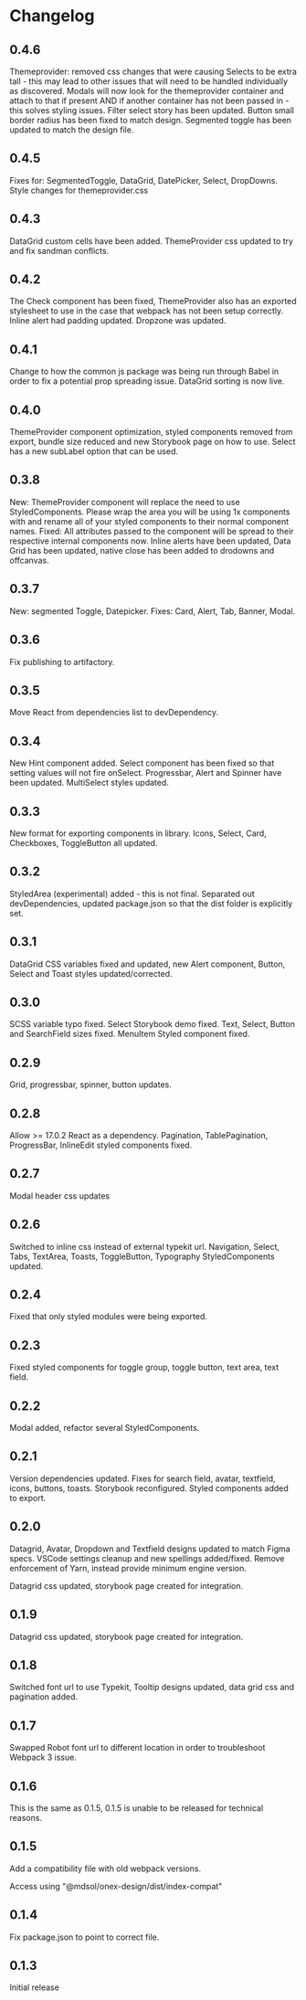 # Changelog

## 0.4.6

Themeprovider: removed css changes that were causing Selects to be extra tall - this may lead to other issues that will need to be handled individually as discovered. Modals will now look for the themeprovider container and attach to that if present AND if another container has not been passed in - this solves styling issues. Filter select story has been updated. Button small border radius has been fixed to match design. Segmented toggle has been updated to match the design file.
## 0.4.5

Fixes for: SegmentedToggle, DataGrid, DatePicker, Select, DropDowns. Style changes for themeprovider.css

## 0.4.3

DataGrid custom cells have been added. ThemeProvider css updated to try and fix sandman conflicts.

## 0.4.2

The Check component has been fixed, ThemeProvider also has an exported stylesheet to use in the case that webpack has not been setup correctly. Inline alert had padding updated. Dropzone was updated.

## 0.4.1

Change to how the common js package was being run through Babel in order to fix a potential prop spreading issue. DataGrid sorting is now live.

## 0.4.0

ThemeProvider component optimization, styled components removed from export, bundle size reduced and new Storybook page on how to use. Select has a new subLabel option that can be used.

## 0.3.8

New: ThemeProvider component will replace the need to use StyledComponents. Please wrap the area you will be using 1x components with <ThemeProvider /> and rename all of your styled components to their normal component names.
Fixed: All attributes passed to the component will be spread to their respective internal components now. Inline alerts have been updated, Data Grid has been updated, native close has been added to drodowns and offcanvas.

## 0.3.7

New: segmented Toggle, Datepicker. Fixes: Card, Alert, Tab, Banner, Modal.

## 0.3.6

Fix publishing to artifactory.

## 0.3.5

Move React from dependencies list to devDependency.

## 0.3.4

New Hint component added. Select component has been fixed so that setting values will not fire onSelect. Progressbar, Alert and Spinner have been updated. MultiSelect styles updated.

## 0.3.3

New format for exporting components in library. Icons, Select, Card, Checkboxes, ToggleButton all updated.

## 0.3.2

StyledArea (experimental) added - this is not final. Separated out devDependencies, updated package.json so that the dist folder is explicitly set.

## 0.3.1

DataGrid CSS variables fixed and updated, new Alert component, Button, Select and Toast styles updated/corrected.

## 0.3.0

SCSS variable typo fixed. Select Storybook demo fixed. Text, Select, Button and SearchField sizes fixed. MenuItem Styled component fixed.

## 0.2.9

Grid, progressbar, spinner, button updates.

## 0.2.8

Allow >= 17.0.2 React as a dependency. Pagination, TablePagination, ProgressBar, InlineEdit styled components fixed.

## 0.2.7

Modal header css updates

## 0.2.6

Switched to inline css instead of external typekit url. Navigation, Select, Tabs, TextArea, Toasts, ToggleButton, Typography StyledComponents updated.

## 0.2.4

Fixed that only styled modules were being exported.

## 0.2.3

Fixed styled components for toggle group, toggle button, text area, text field.

## 0.2.2

Modal added, refactor several StyledComponents.

## 0.2.1

Version dependencies updated. Fixes for search field, avatar, textfield, icons, buttons, toasts. Storybook reconfigured. Styled components added to export.

## 0.2.0

Datagrid, Avatar, Dropdown and Textfield designs updated to match Figma specs. VSCode settings cleanup and new spellings added/fixed. Remove enforcement of Yarn, instead provide minimum engine version.

Datagrid css updated, storybook page created for integration.

## 0.1.9

Datagrid css updated, storybook page created for integration.

## 0.1.8

Switched font url to use Typekit, Tooltip designs updated, data grid css and pagination added.

## 0.1.7

Swapped Robot font url to different location in order to troubleshoot Webpack 3 issue.

## 0.1.6

This is the same as 0.1.5, 0.1.5 is unable to be released for technical reasons.

## 0.1.5

Add a compatibility file with old webpack versions.

Access using "@mdsol/onex-design/dist/index-compat"

## 0.1.4

Fix package.json to point to correct file.

## 0.1.3

Initial release

